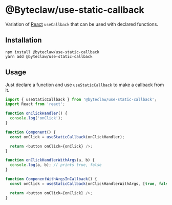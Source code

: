 # @Byteclaw/use-static-callback

Variation of [React](https://github.com/facebook/react) `useCallback` that can be used with declared functions.

## Installation

```console
npm install @byteclaw/use-static-callback
yarn add @byteclaw/use-static-callback
```

## Usage

Just declare a function and use `useStaticCallback` to make a callback from it.

```js
import { useStaticCallback } from '@byteclaw/use-static-callback';
import React from 'react';

function onClickHandler() {
  console.log('onClick');
}

function Component() {
  const onClick = useStaticCallback(onClickHandler);

  return <button onClick={onClick} />;
}

function onClickHandlerWithArgs(a, b) {
  console.log(a, b); // prints true, false
}

function ComponentWithArgsInCallback() {
  const onClick = useStaticCallback(onClickHandlerWithArgs, [true, false]);

  return <button onClick={onClick} />;
}
```
